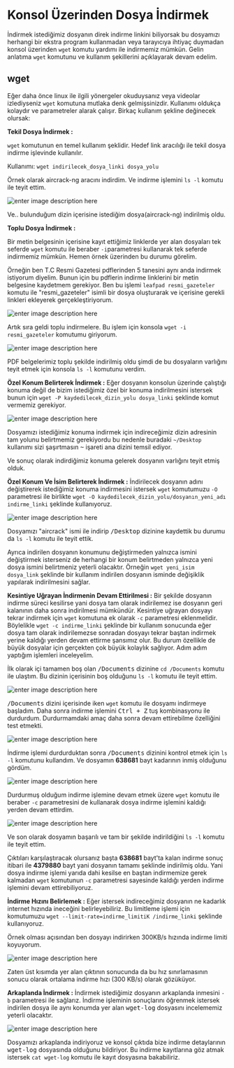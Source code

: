 Konsol Üzerinden Dosya İndirmek
=

İndirmek istediğimiz dosyanın direk indirme linkini biliyorsak bu dosyamızı herhangi bir ekstra program kullanmadan veya tarayıcıya ihtiyaç duymadan konsol üzerinden `wget` komutu yardımı ile indirmemiz mümkün. Gelin anlatıma `wget` komutunu ve kullanım şekillerini açıklayarak devam edelim.

wget
-

Eğer daha önce linux ile ilgili yönergeler okuduysanız veya videolar izlediyseniz `wget` komutuna mutlaka denk gelmişsinizdir. Kullanımı oldukça kolaydır ve parametreler alarak çalışır. Birkaç kullanım şekline değinecek olursak:

**Tekil Dosya İndirmek :**

`wget` komutunun en temel kullanım şeklidir. Hedef link aracılığı ile tekil dosya indirme işlevinde kullanılır.

Kullanımı: `wget indirilecek_dosya_linki dosya_yolu`

Örnek olarak aircrack-ng aracını indirdim. Ve indirme işlemini `ls -l`
komutu ile teyit ettim.

![enter image description here](https://i.hizliresim.com/PlY6r8.gif)

Ve.. bulunduğum dizin içerisine istediğim dosya(aircrack-ng) indirilmiş oldu. 

**Toplu Dosya İndirmek :**

Bir metin belgesinin içerisine kayıt ettiğimiz linklerde yer alan dosyaları tek seferde `wget` komutu ile beraber `-i`parametresi kullanarak tek seferde indirmemiz mümkün. Hemen örnek üzerinden bu durumu görelim.

Örneğin ben T.C Resmi Gazetesi pdflerinden 5 tanesini aynı anda indirmek istiyorum diyelim. Bunun için bu pdflerin indirme linklerini bir metin belgesine kaydetmem gerekiyor. Ben bu işlemi `leafpad resmi_gazeteler` komutu ile "resmi_gazeteler" isimli bir dosya oluşturarak ve içerisine gerekli linkleri ekleyerek gerçekleştiriyorum.

![enter image description here](https://i.hizliresim.com/LbYgnV.png)

Artık sıra geldi toplu indirmelere. Bu işlem için konsola `wget -i resmi_gazeteler` komutumu giriyorum.

![enter image description here](https://i.hizliresim.com/MdPga9.gif)

PDF belgelerimiz toplu şekilde indirilmiş oldu şimdi de bu dosyaların varlığını teyit etmek için konsola `ls -l` komutunu verdim.


**Özel Konum Belirterek İndirmek :**
Eğer dosyanın konsolun üzerinde çalıştığı konuma değil de bizim istediğimiz özel bir konuma indirilmesini istersek bunun için `wget -P kaydedilecek_dizin_yolu dosya_linki` şeklinde komut vermemiz gerekiyor.

![enter image description here](https://i.hizliresim.com/jyv1yD.gif)

Dosyamızı istediğimiz konuma indirmek için indireceğimiz dizin adresinin tam yolunu belirtmemiz gerekiyordu bu nedenle buradaki `~/Desktop` kullanımı sizi şaşırtmasın <kbd>~</kbd> işareti ana dizini temsil ediyor.

Ve sonuç olarak indirdiğimiz konuma gelerek dosyanın varlığını teyit etmiş olduk.

**Özel Konum Ve İsim Belirterek İndirmek :**
İndirilecek dosyanın adını değiştirerek istediğimiz konuma indirmesini istersek `wget` komutumuzu `-O` parametresi ile birlikte `wget -O kaydedilecek_dizin_yolu/dosyanın_yeni_adı indirme_linki` şeklinde kullanıyoruz.

![enter image description here](https://i.hizliresim.com/XPDqED.gif)

Dosyamızı "aircrack" ismi ile indirip <kbd>/Desktop</kbd> dizinine kaydettik bu durumu da `ls -l` komutu ile teyit ettik.

Ayrıca indirilen dosyanın konumunu değiştirmeden yalnızca ismini değiştirmek isterseniz de herhangi bir konum belirtmeden yalnızca yeni dosya ismini belirtmeniz yeterli olacaktır. Örneğin `wget yeni_isim dosya_link` şeklinde bir kullanım indirilen dosyanın isminde değişiklik yapılarak indirilmesini sağlar.

**Kesintiye Uğrayan İndirmenin Devam Ettirilmesi :**
Bir şekilde dosyanın indirme süreci kesilirse yani dosya tam olarak indirilemez ise dosyanın geri kalanının daha sonra indirilmesi mümkündür. Kesintiye uğrayan dosyayı tekrar indirmek için `wget` komutuna ek olarak `-c` parametresi eklenmelidir. Böylelikle `wget -c indirme_linki` şeklinde bir kullanım sonucunda eğer dosya tam olarak indirilemezse sonradan dosyayı tekrar baştan indirmek yerine kaldığı yerden devam ettirme şansımız olur. Bu durum özellikle de büyük dosyalar için gerçekten çok büyük kolaylık sağlıyor.
Adım adım yaptığım işlemleri inceleyelim.

İlk olarak içi tamamen boş olan <kbd>/Documents</kbd> dizinine `cd /Documents` komutu ile ulaştım. Bu dizinin içerisinin boş olduğunu `ls -l` komutu ile teyit ettim.

![enter image description here](https://i.hizliresim.com/rOm82P.png)

<kbd>/Documents</kbd> dizini içerisinde iken `wget` komutu ile dosyamı indirmeye başladım. Daha sonra indirme işlemini <kbd>Ctrl + Z</kbd> tuş kombinasyonu ile durdurdum. Durdurmamdaki amaç daha sonra devam ettirebilme özelliğini test etmekti.

![enter image description here](https://i.hizliresim.com/9m9qD8.gif)

İndirme işlemi durdurduktan sonra <kbd>/Documents</kbd> dizinini kontrol etmek için `ls -l` komutunu kullandım. Ve dosyamın **638681** bayt kadarının inmiş olduğunu gördüm.

![enter image description here](https://i.hizliresim.com/76VXNl.png)

Durdurmuş olduğum indirme işlemine devam etmek üzere `wget` komutu ile beraber `-c` parametresini de kullanarak dosya indirme işlemini kaldığı yerden devam ettirdim.

![enter image description here](https://i.hizliresim.com/qGm8Jq.gif)

Ve son olarak dosyamın başarılı ve tam bir şekilde indirildiğini `ls -l` komutu ile teyit ettim.

Çıktıları karşılaştıracak olursanız başta **638681** bayt'ta kalan indirme sonuç itibari ile **4379880** bayt yani dosyanın tamamı şeklinde indirilmiş oldu. Yani dosya indirme işlemi yarıda dahi kesilse en baştan indirmemize gerek kalmadan `wget` komutunun `-c` parametresi sayesinde kaldığı yerden indirme işlemini devam ettirebiliyoruz.

**İndirme Hızını Belirlemek :**
Eğer istersek indireceğimiz dosyanın ne kadarlık internet hızında ineceğini belirleyebiliriz. Bu limitleme işlemi için komutumuzu `wget --limit-rate=indirme_limitiK /indirme_linki` şeklinde kullanıyoruz.

Örnek olması açısından ben dosyayı indirirken 300KB/s hızında indirme limiti koyuyorum.

![enter image description here](https://i.hizliresim.com/QV4Ypg.gif)

Zaten üst kısımda yer alan çıktının sonucunda da bu hız sınırlamasının sonucu olarak ortalama indirme hızı (300 KB/s) olarak gözüküyor.

**Arkaplanda İndirmek :**
İndirmek istediğimiz dosyanın arkaplanda inmesini `-b` parametresi ile sağlarız. İndirme işleminin sonuçlarını öğrenmek istersek indirilen dosya ile aynı konumda yer alan <kbd>wget-log</kbd> dosyasını incelememiz yeterli olacaktır.

![enter image description here](https://i.hizliresim.com/gO4VWN.gif)

Dosyamızı arkaplanda indiriyoruz ve konsol çıktıda bize indirme detaylarının <kbd>wget-log</kbd> dosyasında olduğunu bildiriyor. Bu indirme kayıtlarına göz atmak istersek `cat wget-log` komutu ile kayıt dosyasına bakabiliriz.
